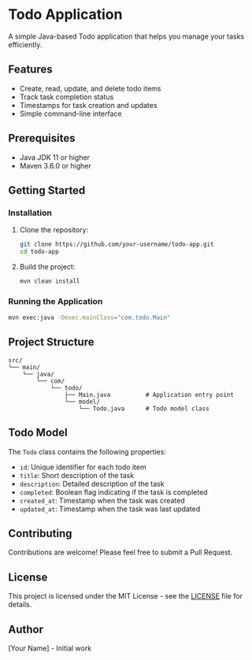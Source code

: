 # Todo Application

A simple Java-based Todo application that helps you manage your tasks efficiently.

## Features

- Create, read, update, and delete todo items
- Track task completion status
- Timestamps for task creation and updates
- Simple command-line interface

## Prerequisites

- Java JDK 11 or higher
- Maven 3.6.0 or higher

## Getting Started

### Installation

1. Clone the repository:
   ```bash
   git clone https://github.com/your-username/todo-app.git
   cd todo-app
   ```

2. Build the project:
   ```bash
   mvn clean install
   ```

### Running the Application

```bash
mvn exec:java -Dexec.mainClass="com.todo.Main"
```

## Project Structure

```
src/
└── main/
    └── java/
        └── com/
            └── todo/
                ├── Main.java          # Application entry point
                └── model/
                    └── Todo.java      # Todo model class
```

## Todo Model

The `Todo` class contains the following properties:
- `id`: Unique identifier for each todo item
- `title`: Short description of the task
- `description`: Detailed description of the task
- `completed`: Boolean flag indicating if the task is completed
- `created_at`: Timestamp when the task was created
- `updated_at`: Timestamp when the task was last updated

## Contributing

Contributions are welcome! Please feel free to submit a Pull Request.

## License

This project is licensed under the MIT License - see the [LICENSE](LICENSE) file for details.

## Author

[Your Name] - Initial work
